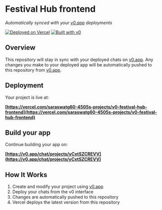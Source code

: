 # Festival Hub frontend

*Automatically synced with your [v0.app](https://v0.app) deployments*

[![Deployed on Vercel](https://img.shields.io/badge/Deployed%20on-Vercel-black?style=for-the-badge&logo=vercel)](https://vercel.com/saraswatg60-4505s-projects/v0-festival-hub-frontend)
[![Built with v0](https://img.shields.io/badge/Built%20with-v0.app-black?style=for-the-badge)](https://v0.app/chat/projects/yCxtSZCREVV)

## Overview

This repository will stay in sync with your deployed chats on [v0.app](https://v0.app).
Any changes you make to your deployed app will be automatically pushed to this repository from [v0.app](https://v0.app).

## Deployment

Your project is live at:

**[https://vercel.com/saraswatg60-4505s-projects/v0-festival-hub-frontend](https://vercel.com/saraswatg60-4505s-projects/v0-festival-hub-frontend)**

## Build your app

Continue building your app on:

**[https://v0.app/chat/projects/yCxtSZCREVV](https://v0.app/chat/projects/yCxtSZCREVV)**

## How It Works

1. Create and modify your project using [v0.app](https://v0.app)
2. Deploy your chats from the v0 interface
3. Changes are automatically pushed to this repository
4. Vercel deploys the latest version from this repository